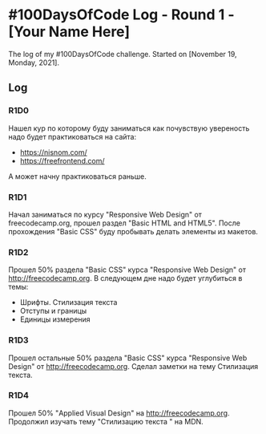 # #100DaysOfCode Log - Round 1 - [Your Name Here]

The log of my #100DaysOfCode challenge. Started on [November 19, Monday, 2021].

## Log

### R1D0 
Нашел кур по которому буду заниматься как почувствую увереность надо будет практиковаться на сайта:
- https://nisnom.com/
- https://freefrontend.com/

А может начну практиковаться раньше.

### R1D1
Начал заниматься по курсу "Responsive Web Design" от freecodecamp.org, прошел раздел "Basic HTML and HTML5". После прохождения "Basic CSS" буду пробывать делать элементы из макетов.

### R1D2
Прошел 50% раздела "Basic CSS" курса "Responsive Web Design" от http://freecodecamp.org. В следующем дне надо будет углубиться в темы:
- Шрифты. Стилизация текста
- Отступы и границы
- Единицы измерения

### R1D3
Прошел остальные 50% раздела "Basic CSS" курса "Responsive Web Design" от http://freecodecamp.org. Сделал заметки на тему Стилизация текста.

### R1D4
Прошел 50% "Applied Visual Design" на http://freecodecamp.org.  Продолжил изучать тему "Стилизацию текста " на MDN.